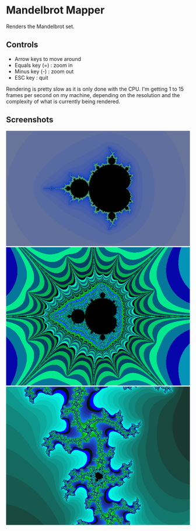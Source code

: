 # Mandelbrot Mapper
Renders the Mandelbrot set.

## Controls
* Arrow keys to move around
* Equals key (=) : zoom in
* Minus key (-) : zoom out
* ESC key : quit

Rendering is pretty slow as it is only done with the CPU. I'm getting 1 to 15 frames per second on my machine, depending on the resolution and the complexity of what is currently being rendered.

## Screenshots
![Screenshot](https://raw.githubusercontent.com/clovis-p/mandelbrot-mapper/main/screenshot.png)
![Screenshot](https://raw.githubusercontent.com/clovis-p/mandelbrot-mapper/main/screenshot2.png)
![Screenshot](https://raw.githubusercontent.com/clovis-p/mandelbrot-mapper/main/screenshot3.png)
